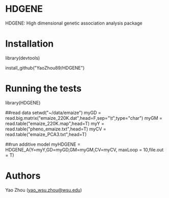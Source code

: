 # HDGENE
HDGENE: High dimensional genetic association analysis package

# Installation
library(devtools)

install_github("YaoZhou89/HDGENE")

# Running the tests
library(HDGENE)

##read data
setwd("~/data/emaize")
myGD = read.big.matrix("emaize_220K.dat",head=F,sep="\t",type="char")
myGM = read.table("emaize_220K.map",head=T)
myY = read.table("pheno_emaize.txt",head=T)
myCV = read.table("emaize_PCA3.txt",head=T)

##run additive model
myHDGENE = HDGENE_A(Y=myY,GD=myGD,GM=myGM,CV=myCV, maxLoop = 10,file.out = T)

# Authors
Yao Zhou (yao_wsu.zhou@wsu.edu)
